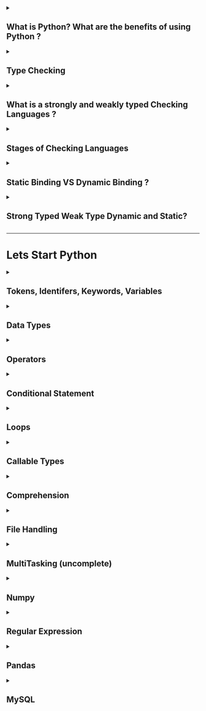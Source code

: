 <details>
<summary> <h2>What is Python? What are the benefits of using Python ?</h2></summary>
  
- ## Python is a high-level, interpreted, general-purpose programming language. 
  - #### Being a general-purpose language, it can be used to build almost any type of application with the right tools/libraries.
  
  - #### Additionally, python supports objects, modules, threads, exception-handling, and automatic memory management which help in modelling real-world problems and building applications to solve these problems.

- ## Benefits of using Python

  - #### Python is a general-purpose programming language that has a simple, easy-to-learn syntax that emphasizes readability and therefore reduces the cost of program maintenance. Moreover, the language is capable of scripting, is completely open-source, and supports third-party packages encouraging modularity and code reuse.
  
  - #### Its high-level data structures, combined with dynamic typing and dynamic binding, attract a huge community of developers for Rapid Application Development and deployment.

</details>

 <details>
<summary> <h2>Type Checking </h2></summary>
  
  - ### There are two Types of Checking.
    - #### Type checking is the process of verifying and enforcing constraints of types in values. 
    - #### Type checking means checking that each opeartion should receive proper no of arguments and proper data type.<br> like `12 + '1'`
    - #### Here `12` int data type and `'1'` is the character data type So It's Possible to sum of integer and Character<br> So They Decide that they generate the Error or Not

</details>

<details>
<summary> <h2>What is a strongly and weakly typed Checking Languages ?</h2></summary>
  
- ### A strongly typed programming language is always pending of their variable data type.
  - #### This is because the system checks the object type before an operation requiring a certain type is called on such variable giving either a compilation error or runtime error.
  
  - #### In a strongly-typed language, such as Python, `"1" + 2` will result in a type error since these languages don't allow for "type-coercion" (implicit conversion of data types).
---  
- ### Weakly typed languages are those where type confusion can happen and eventually produce errors that are difficult to find and detect, which differ them from strongly type languages where these kinds of errors are caught either in compilation time or runtime.  
  - #### Weakly-typed language, such as Javascript, will simply output `"1" + 2 = 12` as result.
  

</details>

<details>
<summary> <h2>Stages of Checking Languages </h2></summary>
  
- ### There are Two Stages of Checking
  - #### Static
  - #### Dynamic 
  
- #### In Static Type Languages Data Types are checked before execution.<br>Example of c language
  ```
  #include <stdio.h>
  void main(){
      int x;
      x = 3;
      printf("%d",x);
    }
  ```
  
  - #### In statically typed languages the type of the variables checked at the compile time of the variable declaration.<br>Statically programming languages check the type of the variable or object while the code enters the compiler.
  - #### In Static typed languages once if a variable is initialized to a data-type it cannot be assigned to the variable of a different type.
  - #### Statically typed languages are faster than dynamically typed languages.
  - #### Some statically typed languages are Java ,C , C++. Etc
  
---
  
- #### A language is considered as Dynamically typed language if the variable type of the language is checked at the runtime of the code compilation or code interpretation.
  - #### In such type of programming languages, we don’t need to initialize a variable with its type
  - #### We can declare a variable by writing the name at left and the value at the left of the variable name<br>Example of python
  ```
         x = 4
         print(x)
  ```
  - #### Some dynamically typed languages are: python, Java Script, Php Etc.
  
 ---
  
 - ### Differences
| Static Type   | Dynamic Type    | 
| :------------ |:---------------:|
| Type Checking is completed at compile Time             | Type Checking is completed at RunTime                     |
| Explicit type declarations are usually required        | Explicit type declarations are not required               |
| Errors are detected Earlier                            | Errors are detected later durning Exection                |
| Variables assignments are static and cannot be changed | Variables assignments are dynamic can be altered          |
| Produces more optimized code                           | Produces less optimized code, runtime errors are possible |
  

</details>

<details>
<summary> <h2>Static Binding VS Dynamic Binding ?</h2></summary>
 
  - ### In Static Binding Once we declare the variable than we cant not change the data Type and value of same variable
  
  ```
  #include <stdio.h>
  void main(){
    int x = 3;
    int x = 3;
    char x = 'c';
    printf("%d",x);
  }
  output is Error
  ```
  
  - ### In Dynamic Languages we are change the variable data type and its value
  
  ```
  x = 4
  print(x)

# now change the value
  x = 5
  print(x)

# Now change its Data type
  x = 'Hello'
  print(x)
 ```
</details>

<details>
  
<summary> <h2>Strong Typed Weak Type Dynamic and Static?</h2></summary>

- ### Some languages are Static they follow the rule of  Weak Type

- ### Some languages are Dynamic they follow the rule of Strong Type

- ### So Clear this Concept With this image

<img src="images/diff.png" />

- ### e.g python is the Dynamic Type They are follow the rule of Strong Type
- ### JavaScript is the Dynamic Type They are follow the rule of  Weak Type
- ### C is the Static Type They are follow the rule of Weak Type
</details>

---
# Lets Start Python

<details>
<summary> <h2>Tokens, Identifers, Keywords, Variables</h2></summary>

<a href="https://github.com/Mubeen-Ahmad/python_11/blob/main/Python/2_Tokens_Variables_Keywords_Identifers_Literals/1_Tokens_(Theory).ipynb
">What is Tokens</a>

<a href="https://github.com/Mubeen-Ahmad/python_11/blob/main/Python/2_Tokens_Variables_Keywords_Identifers_Literals/2_Identifers_and_keywords.ipynb">Identifers and Keywords</a>

<a href="https://github.com/Mubeen-Ahmad/python_11/blob/main/Python/2_Tokens_Variables_Keywords_Identifers_Literals/3_variables.ipynb">Variables</a>
</details>

<details>
<summary> <h2>Data Types</h2></summary>

- ### There are several built-in data types in Python. Although, Python doesn't require data types to be defined explicitly during variable declarations type errors are likely to occur if the knowledge of data types and their compatibility with each other are neglected. 

- ### Python provides type() and isinstance() functions to check the type of these variables. These data types can be grouped into the following categories

- #### 1. **None Type:** **None** keywork represents the null values in Python. Boolean equality operation can be performed using these NoneType objects.

- #### 2. **Numeric Type:** There are three distinct numeric types - `integers`, `floating-point numbers` and `complex numbers`. Additionally, `booleans` are a sub-type of integers.

- #### 3. **Sequence Types:** According to Python Docs, there are three basic Sequence Types - `string` `lists`, `tuples`, and `range` objects. Sequence types have the `in` and `not in` operators defined for their traversing their elements. These operators share the same priority as the comparison operations.

- #### 4. **Mapping Types:** A mapping object can map hashable values to random objects in Python. Mappings objects are mutable and there is currently only one standard mapping type, the `dictionary`.

- #### 5. **Set Types:** Currently, Python has two built-in set types - `set` and `frozenset`. `set` type is mutable and supports methods like *add()* and *remove()*. `frozenset` type is immutable and can't be modified after creation.

- #### 6. **Callable Types:** Callable types are the types to which function call can be applied. They can be **user-defined functions, instance methods, generator functions**, and some other **built-in functions, methods** and **classes**.

---

<details>
  
<summary> <h3>Sequential Data Type</h3></summary>
<h4>Strings</h4>

• <a href="https://github.com/Mubeen-Ahmad/python_11/blob/main/Python/4_Strings/1_strings.ipynb">Strings</a><br>
• <a href="https://github.com/Mubeen-Ahmad/python_11/blob/main/Python/4_Strings/2_Strings_Methods.ipynb">Strings Methods</a><br>
• <a href="https://github.com/Mubeen-Ahmad/python_11/blob/main/Python/4_Strings/3_String_Interning_in_Memory.ipynb">Strings Interning in Memory</a><br><br>

<h4>List</h4>
• <a href="https://github.com/Mubeen-Ahmad/python_11/blob/main/Python/5_List/1_list.ipynb">List</a><br><br>

<h4>Tuple</h4>
• <a href="https://github.com/Mubeen-Ahmad/python_11/blob/main/Python/6_Tuple/1_Tuple.ipynb">Tuple</a>


</details>


<details>
  
<summary> <h3>Sets Type</h3></summary>
<h4>Set</h4>
• <a href="https://github.com/Mubeen-Ahmad/python_11/blob/main/Python/7_Set/1_set.ipynb">Set</a><br>
• <a href="https://github.com/Mubeen-Ahmad/python_11/blob/main/Python/7_Set/2_sets_methods.ipynb">Set Methods</a><br>
• <a href="https://github.com/Mubeen-Ahmad/python_11/blob/main/Python/7_Set/3_frozen_set.ipynb">Frozensets</a>

</details>




<details>
  <summary> <h3>Mapping Type</h3></summary>
<h4>Dictionary</h4>
• <a href="https://github.com/Mubeen-Ahmad/python_11/blob/main/Python/8_Dictionary/1_dictionary.ipynb">Dictionary</a><br>
• <a href="https://github.com/Mubeen-Ahmad/python_11/blob/main/Python/8_Dictionary/2_dictionary_methods.ipynb">Dictionary Methods</a><br>
</details>


<details>
  <summary> <h3>Numeric Data Type</h3></summary>

<h4>Numeric Data Types</h4>
• <a href="https://github.com/Mubeen-Ahmad/python_11/blob/main/Python/3_Numbers/1_Numbers_(int).ipynb">Integers</a><br>
• <a href="https://github.com/Mubeen-Ahmad/python_11/blob/main/Python/3_Numbers/2_Float.ipynb">Float</a><br>
• <a href="https://github.com/Mubeen-Ahmad/python_11/blob/main/Python/3_Numbers/4_Boolean.ipynb">Boolean</a><br><br>
<h4>Type Conversion</h4>
• <a href="https://github.com/Mubeen-Ahmad/python_11/blob/main/Python/3_Numbers/5_Type_Conversion.ipynb">Type Conversion</a><br><br>
<h4>Math Module</h4>
• <a href="https://github.com/Mubeen-Ahmad/python_11/blob/main/Python/3_Numbers/6_math_library.ipynb">Math module</a><br><br>
<h4>Number Interning</h4>
• <a href="https://github.com/Mubeen-Ahmad/python_11/blob/main/Python/3_Numbers/7_Numbers_Interning.ipynb">Number Interning</a><br><br>



</details>
</details>

<details>
  <summary> <h2>Operators</h2></summary>

• <a href="https://github.com/Mubeen-Ahmad/python_11/blob/main/Python/9_Operators/1_Arithmetic.ipynb">Arithmetic</a><br>
• <a href="https://github.com/Mubeen-Ahmad/python_11/blob/main/Python/9_Operators/2_Comparison.ipynb">Comparison</a><br>
• <a href="https://github.com/Mubeen-Ahmad/python_11/blob/main/Python/9_Operators/3_Logical.ipynb">Logical</a><br>
• <a href="https://github.com/Mubeen-Ahmad/python_11/blob/main/Python/9_Operators/4_Identity.ipynb">Identity</a><br>
• <a href="https://github.com/Mubeen-Ahmad/python_11/blob/main/Python/9_Operators/5_Membership.ipynb">Membership</a><br>
• <a href="https://github.com/Mubeen-Ahmad/python_11/blob/main/Python/9_Operators/6_Bitwise.ipynb">Bitwise</a><br>
• <a href="https://github.com/Mubeen-Ahmad/python_11/blob/main/Python/9_Operators/7_Assignment.ipynb">Assignment</a><br>
• <a href="https://github.com/Mubeen-Ahmad/python_11/blob/main/Python/9_Operators/8_Precedence_and_Associativity.ipynb">Precedence and Associativity</a><br>

</details>


<details>
  <summary> <h2>Conditional Statement</h2></summary>
• <a href="https://github.com/Mubeen-Ahmad/python_11/blob/main/Python/10_Conditional_Statements/1_conditions_statements.ipynb">Conditions Statements</a><br>
</details>


<details>
  <summary> <h2>Loops</h2></summary>
• <a href="https://github.com/Mubeen-Ahmad/python_11/blob/main/Python/11_Loops/iterators.ipynb">Iterator VS Iterable</a><br>
• <a href="https://github.com/Mubeen-Ahmad/python_11/blob/main/Python/11_Loops/loops.ipynb">for and while loop</a><br>
• <a href="https://github.com/Mubeen-Ahmad/python_11/blob/main/Python/11_Loops/break_and_continue.ipynb">break continue and use of else in loop</a><br>
• <a href="https://github.com/Mubeen-Ahmad/python_11/blob/main/Python/11_Loops/loops_use_in_datatypes.ipynb">Use of Loops in DataTypes</a><br>

</details>

<details>
  <summary> <h2>Callable Types</h2></summary>
    <details>
    <summary> <h3>Functions</h3></summary>
    • <a href="https://github.com/Mubeen-Ahmad/python_11/blob/main/Python/12_Functions/1_function.ipynb">Functions</a><br>
    • <a href="https://github.com/Mubeen-Ahmad/python_11/blob/main/Python/12_Functions/closer_Function.ipynb">Closer Function</a><br> 
    • <a href="https://github.com/Mubeen-Ahmad/python_11/blob/main/Python/12_Functions/2_args_kwargs.ipynb">Args and Kwargs</a><br>
    • <a href="https://github.com/Mubeen-Ahmad/python_11/blob/main/Python/12_Functions/3_recursion.ipynb">Recursion</a><br>
    • <a href="https://github.com/Mubeen-Ahmad/python_11/blob/main/Python/12_Functions/4_pass_by_value_or_refference.ipynb">Pass By Value or Refference ?</a><br>
    • <a href="https://github.com/Mubeen-Ahmad/python_11/blob/main/Python/12_Functions/5_NameSpace_and_LEGB_rule.ipynb">Namespace and LEGB Rule</a><br>
    • <a href="https://github.com/Mubeen-Ahmad/python_11/blob/main/Python/12_Functions/6_doc_string.ipynb">Doc String</a><br>
    • <a href="https://github.com/Mubeen-Ahmad/python_11/blob/main/Python/12_Functions/7_lambda_(Anonmyous)_Function.ipynb">Lambda Anonmyous Function</a><br>
    
 </details>
 
 <details>
     <summary> <h3>Generators</h3></summary>
    • <a href="https://github.com/Mubeen-Ahmad/python_11/blob/main/Python/13_Generators/Generator.ipynb">Generators</a><br>
 </details>

 <details>
     <summary> <h3>Decoractors</h3></summary>
    • <a href="https://github.com/Mubeen-Ahmad/python_11/blob/main/Python/14%20Decorators/decoractors.ipynb">Decoractors</a><br>
    • <a href="https://github.com/Mubeen-Ahmad/python_11/blob/main/Python/14%20Decorators/difference_in_decoractor_and_function_call.ipynb">Understand Difference in @function VS function()() </a><br>
    
</details>
 
 <details>
     <summary> <h3>OOP</h3></summary>
    • <a href="https://github.com/Mubeen-Ahmad/python_11/blob/main/Python/15_OOP/1_class_and_object.ipynb">Class and Object</a><br>
    • <a href="https://github.com/Mubeen-Ahmad/python_11/blob/main/Python/15_OOP/2_init_and_new_constructor.ipynb">Constructor (init and new)</a><br>
    • <a href="https://github.com/Mubeen-Ahmad/python_11/blob/main/Python/15_OOP/3_class_attributes.ipynb">Class Attributes or Class Variables</a><br>	
    • <a href="https://github.com/Mubeen-Ahmad/python_11/blob/main/Python/15_OOP/4_Instance_Variables.ipynb">Instance Variables</a><br>
    • <a href="https://github.com/Mubeen-Ahmad/python_11/blob/main/Python/15_OOP/4.1_self_Vs_class_name.ipynb">ClassVariable access with self and classname</a><br>    
    • <a href="https://github.com/Mubeen-Ahmad/python_11/blob/main/Python/15_OOP/5_Methods.ipynb">Methods and Difference between in Function and Method</a><br>
    • <a href="https://github.com/Mubeen-Ahmad/python_11/blob/main/Python/15_OOP/6_Class_Method.ipynb">Class Method</a><br>	
    • <a href="https://github.com/Mubeen-Ahmad/python_11/blob/main/Python/15_OOP/7_instance_Method.ipynb">Instance Method</a><br>	
    • <a href="https://github.com/Mubeen-Ahmad/python_11/blob/main/Python/15_OOP/8_Static_Method.ipynb">Static Method</a><br>
    • <a href="https://github.com/Mubeen-Ahmad/python_11/blob/main/Python/15_OOP/9_Decoractors_in_OOP.ipynb">Decoractors in Opp and __call__ Constructor</a><br>
    • <a href="https://github.com/Mubeen-Ahmad/python_11/blob/main/Python/15_OOP/10_property_decorator.ipynb">@property Decoractor and Concept of getter , setter, and deleter </a><br>
    • <a href="https://github.com/Mubeen-Ahmad/python_11/blob/main/Python/15_OOP/11_relationship.ipynb">Relations and its Types (Theory)</a><br>
    • <a href="https://github.com/Mubeen-Ahmad/python_11/blob/main/Python/15_OOP/12_Inheritance.ipynb">Inheritance (IS-A)</a><br>
    • <a href="https://github.com/Mubeen-Ahmad/python_11/blob/main/Python/15_OOP/13_Association.ipynb">Association (HAS-A , PART-OF)</a><br>
    • <a href="https://github.com/Mubeen-Ahmad/python_11/blob/main/Python/15_OOP/14_Abstraction.ipynb">Abstractions</a><br>
    • <a href="https://github.com/Mubeen-Ahmad/python_11/blob/main/Python/15_OOP/15_Polymorphism.ipynb">Polimorphism (Duck and Strong Typing)</a><br>
    • <a href="https://github.com/Mubeen-Ahmad/python_11/blob/main/Python/15_OOP/16_Polimorphism_2.ipynb">Polimorphism (Method Overloading and Overriding , Operator Overloading )</a><br>
    • <a href="https://github.com/Mubeen-Ahmad/python_11/blob/main/Python/15_OOP/17_Magic_methods.ipynb">Magic or Dunder Methods (Operators) </a><br>
    • <a href="https://github.com/Mubeen-Ahmad/python_11/blob/main/Python/15_OOP/18_Some_Useful_Magic_Methods.ipynb">Some More Useful Magic Methods</a><br>
    • <a href="https://github.com/Mubeen-Ahmad/python_11/blob/main/Python/15_OOP/19_Descriptors_Magic_methods.ipynb">Descriptors Magic Methods</a><br>
    • <a href="https://github.com/Mubeen-Ahmad/python_11/blob/main/Python/15_OOP/20_Encapsulation.ipynb">Encapsulation</a><br>
    • <a href="https://github.com/Mubeen-Ahmad/python_11/blob/main/Python/15_OOP/21.Encapsulation_Tricks.ipynb">Encapsulation Trick</a><br>		
</details>
 </details>

 <details>
     <summary> <h2>Comprehension</h2></summary>
    • <a href="https://github.com/Mubeen-Ahmad/python_11/blob/main/Python/11_Loops/comprehension.ipynb">Comprehension</a><br>
 </details>

 <details>
     <summary> <h2>File Handling</h2></summary>
    • <a href="https://github.com/Mubeen-Ahmad/python_11/blob/main/Python/16_File_Handling/1_Text_Files/1_Basic_Write_and_read_modes.ipynb">Read and Write Text File</a><br>
    • <a href="https://github.com/Mubeen-Ahmad/python_11/blob/main/Python/16_File_Handling/1_Text_Files/2_methods.ipynb">Common Methods for Text file</a><br>
    • <a href="https://github.com/Mubeen-Ahmad/python_11/blob/main/Python/16_File_Handling/1_Text_Files/3_Useful_Tips.ipynb">UseFull Tips for Text Files</a><br>
    • <a href="https://github.com/Mubeen-Ahmad/python_11/blob/main/Python/16_File_Handling/2_binary_files/1_Binary_files.ipynb">Binary Files</a><br>
    • <a href="https://github.com/Mubeen-Ahmad/python_11/blob/main/Python/16_File_Handling/3_Json/1_Json.ipynb">Json Files</a><br>
    • <a href="https://github.com/Mubeen-Ahmad/python_11/blob/main/Python/16_File_Handling/4_Pickling/1_pickling_and_unplicking.ipynb">Pickling</a><br>
    • <a href="https://github.com/Mubeen-Ahmad/python_11/blob/main/Python/16_File_Handling/4_Pickling/2_pickle_methods.ipynb">Pickle Common Methods</a><br>    
    • <a href="https://github.com/Mubeen-Ahmad/python_11/blob/main/Python/16_File_Handling/5_Zip_Files/1_Working_with_Zip_files.ipynb">Zip Files</a><br>
    • <a href="https://github.com/Mubeen-Ahmad/python_11/blob/main/Python/16_File_Handling/5_Zip_Files/2_Zip_file_methods.ipynb">Zip File Methods</a><br>
    • <a href="https://github.com/Mubeen-Ahmad/python_11/blob/main/Python/16_File_Handling/5_Zip_Files/3_Zip_and_Unzip_Program.ipynb">Zip and Unzip Complete Program</a><br>
 </details>
  <details>
     <summary> <h2>MultiTasking (uncomplete)</h2></summary>
    • <a href="https://github.com/Mubeen-Ahmad/python_11/blob/main/Python/MultiTasking/1_what_is_process_and_threads.ipynb">Process and Threads (Short Theory)</a><br>
    • <a href="https://github.com/Mubeen-Ahmad/python_11/blob/main/Python/MultiTasking/2_Stages_of_Process.ipynb">Stages or Steps of Process</a><br>
    • <a href="https://github.com/Mubeen-Ahmad/python_11/blob/main/Python/MultiTasking/3_create_process_and_Expand_process_in_class.ipynb">Create Process and Expanding Process in Class</a><br>
   
    
 </details>
  <details>
     <summary> <h2>Numpy</h2></summary>
  	<details>
    	 <summary> <h4>Basic Numpy Demensions,Traversing, Indexing, Iterations and Broadcasting</h4></summary>
    	     • <a href="https://github.com/Mubeen-Ahmad/python_11/blob/main/Python/17_Numpy/4_Arrays_and_Matrix.ipynb">Arrays and Matrix Basic</a><br>
     	     • <a href="https://github.com/Mubeen-Ahmad/python_11/blob/main/Python/17_Numpy/3_Slicing_and_iteration.ipynb">Indexing Slicing and Iterations</a><br>
     	     • <a href="https://github.com/Mubeen-Ahmad/python_11/blob/main/Python/17_Numpy/Understand_Axis.ipynb">Axis</a><br>
     	     • <a href="https://github.com/Mubeen-Ahmad/python_11/blob/main/Python/17_Numpy/data_types_and_memory_Efecient.ipynb">Data Types and Memory Efficiency</a><br>
     	     • <a href="https://github.com/Mubeen-Ahmad/python_11/blob/main/Python/17_Numpy/5_Fancy_boolean_Indexing_and_numpy_programs.ipynb">Fancy and Boolean Indexing, Spin array</a><br>
     	     • <a href="https://github.com/Mubeen-Ahmad/python_11/blob/main/Python/17_Numpy/Broadcasting.ipynb">Broadcasting</a><br>
     </details>
     <details>
     <summary> <h4>Basic Functions and Methods</h4></summary>
      • <a href="https://github.com/Mubeen-Ahmad/python_11/blob/main/Python/17_Numpy/array_creations_functions.ipynb">Array Creation Functions</a><br>
      • <a href="https://github.com/Mubeen-Ahmad/python_11/blob/main/Python/17_Numpy/existing_array_creation.ipynb">Existing Array Creation Functions</a><br>
      • <a href="https://github.com/Mubeen-Ahmad/python_11/blob/main/Python/17_Numpy/Creating%20record%20arrays.ipynb">Heterogeneous Arrays Functions</a><br>
      • <a href="https://github.com/Mubeen-Ahmad/python_11/blob/main/Python/17_Numpy/Numercial%20Functions.ipynb">Numercial Functions</a><br>
      • <a href="https://github.com/Mubeen-Ahmad/python_11/blob/main/Python/17_Numpy/changing%20shapes%20and%20Demension%20Functions.ipynb">Changing Shape and Demension Functions and Methods</a><br>
      • <a href="https://github.com/Mubeen-Ahmad/python_11/blob/main/Python/17_Numpy/Transpose%20and%20rearange%20Arrays%20Functions.ipynb">Transpose and Rearanging Functions</a><br>
      • <a href="https://github.com/Mubeen-Ahmad/python_11/blob/main/Python/17_Numpy/adding%20and%20removing%20functions.ipynb">Add and Remove Elements Functions</a><br>
      • <a href="https://github.com/Mubeen-Ahmad/python_11/blob/main/Python/17_Numpy/finding%20and%20replacing%20elements%20Functions.ipynb">Finding and Replacing Functions</a><br>
      • <a href="https://github.com/Mubeen-Ahmad/python_11/blob/main/Python/17_Numpy/Splitting%20and%20Joining%20Function.ipynb">Splitting and Joining Functions</a><br>		
      • <a href="https://github.com/Mubeen-Ahmad/python_11/blob/main/Python/17_Numpy/Numpy File Handling Functions.ipynb">File Handling Functions</a><br>		
     </details>
     <details>
     <summary> <h4>Mathematics Funtions</h4></summary>
     • <a href="https://github.com/Mubeen-Ahmad/python_11/blob/main/Python/17_Numpy/Mathematics%20Functions.ipynb">Basic Mathematical Functions</a><br>
     • <a href="https://github.com/Mubeen-Ahmad/python_11/blob/main/Python/17_Numpy/Trigonometry%20and%20Operations%20Functions.ipynb">Trigonometry and Operations Functions</a><br>
     • <a href="https://github.com/Mubeen-Ahmad/python_11/blob/main/Python/17_Numpy/Logical%20and%20Checking%20Condtions%20Functions.ipynb">Logical and Checking Condtions Functions</a><br>
     • <a href="https://github.com/Mubeen-Ahmad/python_11/blob/main/Python/17_Numpy/Statistical%20Functions.ipynb">Statistical Functions</a><br>
     • <a href="https://github.com/Mubeen-Ahmad/python_11/blob/main/Python/17_Numpy/Create%20Own%20Functions%20and%20Visualize%20the%20Function.ipynb">Create Own Functions and Visualize the Function</a><br>
     • <a href="https://github.com/Mubeen-Ahmad/python_11/blob/main/Python/17_Numpy/Mashgrids%20and%20Logarithm%20Functions.ipynb">What is Mashgrids and Logarithm Functions</a><br>
     • <a href="https://github.com/Mubeen-Ahmad/python_11/blob/main/Python/17_Numpy/Random%20Function.ipynb">Random Functions</a><br>
     </details>
   </details>
<details>
     <summary> <h2>Regular Expression</h2></summary>
     <details>
     <summary> <h4>Intro Regex and Basic Methods</h4></summary>
     • <a href="https://github.com/Mubeen-Ahmad/python_11/blob/main/Python/Regular%20Expression/1_compile.ipynb">compile</a><br>
     • <a href="https://github.com/Mubeen-Ahmad/python_11/blob/main/Python/Regular%20Expression/2_match_and_fullmatch.ipynb">match and fullmatch</a><br>
     • <a href="https://github.com/Mubeen-Ahmad/python_11/blob/main/Python/Regular%20Expression/3_findall%20and%20finditer.ipynb">findall and finditer</a><br>
     • <a href="https://github.com/Mubeen-Ahmad/python_11/blob/main/Python/Regular%20Expression/4_search.ipynb">search</a><br>
     • <a href="https://github.com/Mubeen-Ahmad/python_11/blob/main/Python/Regular%20Expression/5_split.ipynb">split</a><br>
     • <a href="https://github.com/Mubeen-Ahmad/python_11/blob/main/Python/Regular Expression/6_sub and subn.ipynb">sub and subn</a><br>
     </details>
     <details>
     <summary> <h4>Metacharacters</h4></summary>
     • <a href="https://github.com/Mubeen-Ahmad/python_11/blob/main/Python/Regular%20Expression/7_Basic_Metacracters.ipynb">Basic Metacharacters</a><br>
     • <a href="https://github.com/Mubeen-Ahmad/python_11/blob/main/Python/Regular%20Expression/8_Escape_Sequence.ipynb">Escape Sequences</a><br>
     • <a href="https://github.com/Mubeen-Ahmad/python_11/blob/main/Python/Regular%20Expression/Character%20Classes.ipynb">Characters Classes</a><br>
     • <a href="https://github.com/Mubeen-Ahmad/python_11/blob/main/Python/Regular%20Expression/Parentheses_and_Sets.ipynb">Parentheses and Sets</a><br>
     • <a href="https://github.com/Mubeen-Ahmad/python_11/blob/main/Python/Regular%20Expression/Inline%20Modifiers.ipynb">Inline Modifiers</a><br>
     • <a href="https://github.com/Mubeen-Ahmad/python_11/blob/main/Python/Regular Expression/logical.ipynb">logical Characters and lookarounds</a><br>
     </details>
     <details>
     <summary> <h4>Excercise</h4></summary>
     • <a href="https://github.com/Mubeen-Ahmad/python_11/blob/main/Python/Regular%20Expression/Excercise_1.ipynb">Excercise 1</a><br>
      </details>
</details>     
     <!--• <a href="https://github.com/Mubeen-Ahmad/python_11/blob/main/Python/Regular%20Expression/1_useful_Functions.ipynb">Regular Expression Basic Methods</a><br>
     • <a href="https://github.com/Mubeen-Ahmad/python_11/blob/main/Python/Regular Expression/2_Metacharacters.ipynb">Metacharacters</a><br>
     • <a href="https://github.com/Mubeen-Ahmad/python_11/blob/main/Python/Regular Expression/3_Special_Sequences.ipynb">Special Sequences</a><br>
     • <a href="https://github.com/Mubeen-Ahmad/python_11/blob/main/Python/Regular%20Expression/4_Sets.ipynb">Sets</a><br>    
</details> -->
<details>
     <summary> <h2>Pandas</h2></summary>
     <details>
     <summary> <h4>Series</h4></summary>
     • <a href="https://github.com/Mubeen-Ahmad/python_11/blob/main/Python/18_pandas/1_Series%20methods%20and%20Attributes.ipynb">Series Methods and Attributes</a><br>
     • <a href="https://github.com/Mubeen-Ahmad/python_11/blob/main/Python/18_pandas/2_Series%20Indexing%20Slicing.ipynb">Series Indexing and Slicing</a><br>
     • <a href="https://github.com/Mubeen-Ahmad/python_11/blob/main/Python/18_pandas/3%20Series%20More%20important%20Methods.ipynb">Series More Important Methods</a><br>
     </details>
     <details>
     <summary> <h4>DataFrame</h4></summary>
     • <a href="https://github.com/Mubeen-Ahmad/python_11/blob/main/Python/18_pandas/3_dataframe.ipynb">DataFrame</a><br>
     • <a href="https://github.com/Mubeen-Ahmad/python_11/blob/main/Python/18_pandas/4_iloc_loc_and_indexing.ipynb">iloc, loc indexing, Slicing and Selecting</a><br>
     • <a href="https://github.com/Mubeen-Ahmad/python_11/blob/main/Python/18_pandas/5_Selecting%20Excercise%20Question.ipynb">Excercise</a><br>
     • <a href="https://github.com/Mubeen-Ahmad/python_11/blob/main/Python/18_pandas/6%20More%20Important%20Methods.ipynb">More Important Methods</a><br><br>
     </details>
     <details>
     <summary> <h4>GroupBy</h4></summary>
     • <a href="https://github.com/Mubeen-Ahmad/python_11/blob/main/Python/18_pandas/7_groupby.ipynb">GroupBy and More Methods</a><br>
     • <a href="https://github.com/Mubeen-Ahmad/python_11/blob/main/Python/18_pandas/8%20Multiple%20groupby%20and%20Excercise.ipynb">Multi GroupBy and Excercies</a><br>
     • <a href="https://github.com/Mubeen-Ahmad/python_11/blob/main/Python/18_pandas/9%20More%20Questions.ipynb">More Excercies Questions</a><br><br>
     </details>
     <details>
     <summary> <h4>Merging and Concatenation</h4></summary>
     • <a href="https://github.com/Mubeen-Ahmad/python_11/blob/main/Python/18_pandas/10%20Merging%20%26%20Concatenating.ipynb">Merging and Concatenation</a><br>  
     • <a href="https://github.com/Mubeen-Ahmad/python_11/blob/main/Python/18_pandas/11_Merging_Questions.ipynb">Exercise Qusetions on Merging and Concatenation</a><br>  
     <br>
     </details>
     <details>
     <summary> <h4>Multi-Indexing and Stacking Vs Unstacking</h4></summary>
     • <a href="https://github.com/Mubeen-Ahmad/python_11/blob/main/Python/18_pandas/12_Multi_Indexing.ipynb">Multi Indexing and Stacking Vs Unstacking</a><br>
     • <a href="https://github.com/Mubeen-Ahmad/python_11/blob/main/Python/18_pandas/13 Basic Functionality on Multindex.ipynb">Basic Functionality on MultiIndex</a><br>  
     <br>
     </details>
     <details>
     <summary> <h4>Wide and Long Data Format</h4></summary>
     • <a href="https://github.com/Mubeen-Ahmad/python_11/blob/main/Python/18_pandas/14_Long_Vs_Wide_data.ipynb">Wide VS Long Data Format</a><br>
     • <a href="https://github.com/Mubeen-Ahmad/python_11/blob/main/Python/18_pandas/15_Questions.ipynb">Exercise Questions</a><br><br>
     </details>
     <details>
     <summary> <h4>Pivot and Piovt Table</h4></summary>
     • <a href="https://github.com/Mubeen-Ahmad/python_11/blob/main/Python/18_pandas/16_Pivot_and_Pivot_Table.ipynb">Pivot Table</a><br>
     </details>
     <br><!--
     • <a href="https://github.com/Mubeen-Ahmad/python_11/blob/main/Python/18_pandas/Attributes%20and%20underlying%20data%20Methods.ipynb">DataFrame Attributes and underlying Methods.ipynb</a><br>
     • <a href="https://github.com/Mubeen-Ahmad/python_11/blob/main/Python/18_pandas/Conversion%20Methods.ipynb">DataFrame Conversion Methods.ipynb</a><br>
     • <a href="https://github.com/Mubeen-Ahmad/python_11/blob/main/Python/18_pandas/Indexing%20and%20iteration%20Methods.ipynb">DataFrame Indexing and Iterations Methods.ipynb</a><br> -->
</details>
<details>
     <summary> <h2>MySQL</h2></summary>
     <details>
     <summary> <h4>Basic</h4></summary>
     • <a href="https://github.com/Mubeen-Ahmad/python_11/blob/main/sql/b1.ipynb">Short Introduction</a><br>
     • <a href="https://github.com/Mubeen-Ahmad/python_11/blob/main/sql/b2.ipynb">Connect python with database Xampp</a><br>
</details>
